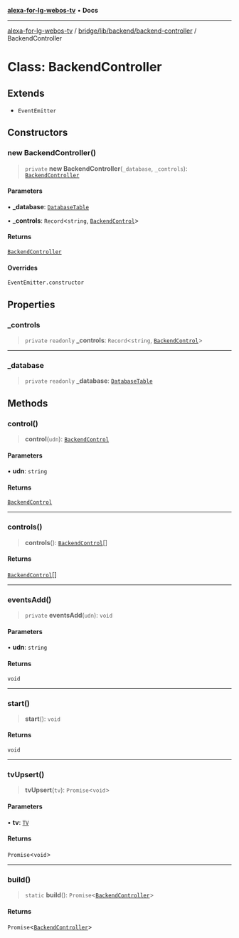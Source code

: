 [**alexa-for-lg-webos-tv**](../../../../../README.md) • **Docs**

***

[alexa-for-lg-webos-tv](../../../../../modules.md) / [bridge/lib/backend/backend-controller](../README.md) / BackendController

# Class: BackendController

## Extends

- `EventEmitter`

## Constructors

### new BackendController()

> `private` **new BackendController**(`_database`, `_controls`): [`BackendController`](BackendController.md)

#### Parameters

• **\_database**: [`DatabaseTable`](../../../database/classes/DatabaseTable.md)

• **\_controls**: `Record`\<`string`, [`BackendControl`](../../backend-control/classes/BackendControl.md)\>

#### Returns

[`BackendController`](BackendController.md)

#### Overrides

`EventEmitter.constructor`

## Properties

### \_controls

> `private` `readonly` **\_controls**: `Record`\<`string`, [`BackendControl`](../../backend-control/classes/BackendControl.md)\>

***

### \_database

> `private` `readonly` **\_database**: [`DatabaseTable`](../../../database/classes/DatabaseTable.md)

## Methods

### control()

> **control**(`udn`): [`BackendControl`](../../backend-control/classes/BackendControl.md)

#### Parameters

• **udn**: `string`

#### Returns

[`BackendControl`](../../backend-control/classes/BackendControl.md)

***

### controls()

> **controls**(): [`BackendControl`](../../backend-control/classes/BackendControl.md)[]

#### Returns

[`BackendControl`](../../backend-control/classes/BackendControl.md)[]

***

### eventsAdd()

> `private` **eventsAdd**(`udn`): `void`

#### Parameters

• **udn**: `string`

#### Returns

`void`

***

### start()

> **start**(): `void`

#### Returns

`void`

***

### tvUpsert()

> **tvUpsert**(`tv`): `Promise`\<`void`\>

#### Parameters

• **tv**: [`TV`](../../tv/interfaces/TV.md)

#### Returns

`Promise`\<`void`\>

***

### build()

> `static` **build**(): `Promise`\<[`BackendController`](BackendController.md)\>

#### Returns

`Promise`\<[`BackendController`](BackendController.md)\>
